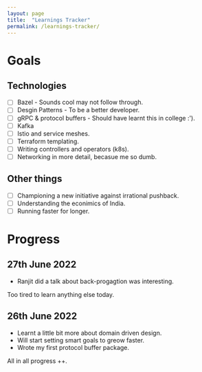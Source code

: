 ```yaml
---
layout: page
title:  "Learnings Tracker"
permalink: /learnings-tracker/
---
```


# Goals

## Technologies

- [ ] Bazel - Sounds cool may not follow through.
- [ ] Desgin Patterns - To be a better developer.
- [ ] gRPC & protocol buffers - Should have learnt this in college :').
- [ ] Kafka
- [ ] Istio and service meshes.
- [ ] Terraform templating.
- [ ] Writing controllers and operators (k8s).
- [ ] Networking in more detail, becasue me so dumb.

## Other things

- [ ] Championing a new initiative against irrational pushback.
- [ ] Understanding the econimics of India.
- [ ] Running faster for longer.

# Progress

## 27th June 2022

- Ranjit did a talk about back-progagtion was interesting.

Too tired to learn anything else today.

## 26th June 2022

- Learnt a little bit more about domain driven design.
- Will start setting smart goals to greow faster.
- Wrote my first protocol buffer package.

All in all progress ++.


